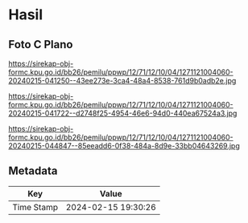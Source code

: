 # Hasil

## Foto C Plano

https://sirekap-obj-formc.kpu.go.id/bb26/pemilu/ppwp/12/71/12/10/04/1271121004060-20240215-041250--43ee273e-3ca4-48a4-8538-761d9b0adb2e.jpg

https://sirekap-obj-formc.kpu.go.id/bb26/pemilu/ppwp/12/71/12/10/04/1271121004060-20240215-041722--d2748f25-4954-46e6-94d0-440ea67524a3.jpg

https://sirekap-obj-formc.kpu.go.id/bb26/pemilu/ppwp/12/71/12/10/04/1271121004060-20240215-044847--85eeadd6-0f38-484a-8d9e-33bb04643269.jpg


## Metadata

| Key        | Value               |
| ---------- | ------------------- |
| Time Stamp | 2024-02-15 19:30:26 |



